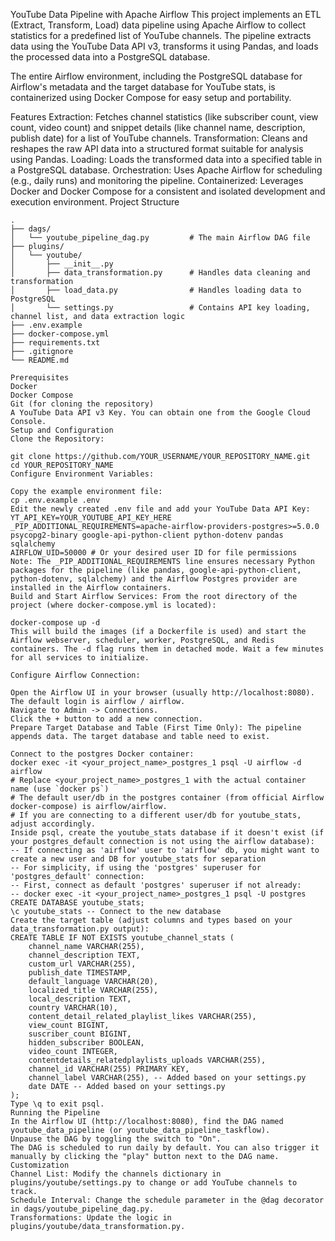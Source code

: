 YouTube Data Pipeline with Apache Airflow
This project implements an ETL (Extract, Transform, Load) data pipeline using Apache Airflow to collect statistics for a predefined list of YouTube channels. The pipeline extracts data using the YouTube Data API v3, transforms it using Pandas, and loads the processed data into a PostgreSQL database.

The entire Airflow environment, including the PostgreSQL database for Airflow's metadata and the target database for YouTube stats, is containerized using Docker Compose for easy setup and portability.

Features
Extraction: Fetches channel statistics (like subscriber count, view count, video count) and snippet details (like channel name, description, publish date) for a list of YouTube channels.
Transformation: Cleans and reshapes the raw API data into a structured format suitable for analysis using Pandas.
Loading: Loads the transformed data into a specified table in a PostgreSQL database.
Orchestration: Uses Apache Airflow for scheduling (e.g., daily runs) and monitoring the pipeline.
Containerized: Leverages Docker and Docker Compose for a consistent and isolated development and execution environment.
Project Structure
```text
.
├── dags/
│   └── youtube_pipeline_dag.py         # The main Airflow DAG file
├── plugins/
│   └── youtube/
│       ├── __init__.py
│       ├── data_transformation.py      # Handles data cleaning and transformation
│       ├── load_data.py                # Handles loading data to PostgreSQL
│       └── settings.py                 # Contains API key loading, channel list, and data extraction logic
├── .env.example
├── docker-compose.yml
├── requirements.txt
├── .gitignore
└── README.md

Prerequisites
Docker
Docker Compose
Git (for cloning the repository)
A YouTube Data API v3 Key. You can obtain one from the Google Cloud Console.
Setup and Configuration
Clone the Repository:

git clone https://github.com/YOUR_USERNAME/YOUR_REPOSITORY_NAME.git
cd YOUR_REPOSITORY_NAME
Configure Environment Variables:

Copy the example environment file:
cp .env.example .env
Edit the newly created .env file and add your YouTube Data API Key:
YT_API_KEY=YOUR_YOUTUBE_API_KEY_HERE
_PIP_ADDITIONAL_REQUIREMENTS=apache-airflow-providers-postgres>=5.0.0 psycopg2-binary google-api-python-client python-dotenv pandas sqlalchemy
AIRFLOW_UID=50000 # Or your desired user ID for file permissions
Note: The _PIP_ADDITIONAL_REQUIREMENTS line ensures necessary Python packages for the pipeline (like pandas, google-api-python-client, python-dotenv, sqlalchemy) and the Airflow Postgres provider are installed in the Airflow containers.
Build and Start Airflow Services: From the root directory of the project (where docker-compose.yml is located):

docker-compose up -d
This will build the images (if a Dockerfile is used) and start the Airflow webserver, scheduler, worker, PostgreSQL, and Redis containers. The -d flag runs them in detached mode. Wait a few minutes for all services to initialize.

Configure Airflow Connection:

Open the Airflow UI in your browser (usually http://localhost:8080). The default login is airflow / airflow.
Navigate to Admin -> Connections.
Click the + button to add a new connection.
Prepare Target Database and Table (First Time Only): The pipeline appends data. The target database and table need to exist.

Connect to the postgres Docker container:
docker exec -it <your_project_name>_postgres_1 psql -U airflow -d airflow
# Replace <your_project_name>_postgres_1 with the actual container name (use `docker ps`)
# The default user/db in the postgres container (from official Airflow docker-compose) is airflow/airflow.
# If you are connecting to a different user/db for youtube_stats, adjust accordingly.
Inside psql, create the youtube_stats database if it doesn't exist (if your postgres_default connection is not using the airflow database):
-- If connecting as 'airflow' user to 'airflow' db, you might want to create a new user and DB for youtube_stats for separation
-- For simplicity, if using the 'postgres' superuser for 'postgres_default' connection:
-- First, connect as default 'postgres' superuser if not already:
-- docker exec -it <your_project_name>_postgres_1 psql -U postgres
CREATE DATABASE youtube_stats;
\c youtube_stats -- Connect to the new database
Create the target table (adjust columns and types based on your data_transformation.py output):
CREATE TABLE IF NOT EXISTS youtube_channel_stats (
    channel_name VARCHAR(255),
    channel_description TEXT,
    custom_url VARCHAR(255),
    publish_date TIMESTAMP,
    default_language VARCHAR(20),
    localized_title VARCHAR(255),
    local_description TEXT,
    country VARCHAR(10),
    content_detail_related_playlist_likes VARCHAR(255),
    view_count BIGINT,
    suscriber_count BIGINT,
    hidden_subscriber BOOLEAN,
    video_count INTEGER,
    contentdetails_relatedplaylists_uploads VARCHAR(255),
    channel_id VARCHAR(255) PRIMARY KEY,
    channel_label VARCHAR(255), -- Added based on your settings.py
    date DATE -- Added based on your settings.py
);
Type \q to exit psql.
Running the Pipeline
In the Airflow UI (http://localhost:8080), find the DAG named youtube_data_pipeline (or youtube_data_pipeline_taskflow).
Unpause the DAG by toggling the switch to "On".
The DAG is scheduled to run daily by default. You can also trigger it manually by clicking the "play" button next to the DAG name.
Customization
Channel List: Modify the channels dictionary in plugins/youtube/settings.py to change or add YouTube channels to track.
Schedule Interval: Change the schedule parameter in the @dag decorator in dags/youtube_pipeline_dag.py.
Transformations: Update the logic in plugins/youtube/data_transformation.py.
